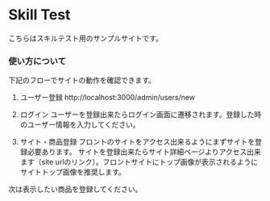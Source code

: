 # Skill Test
こちらはスキルテスト用のサンプルサイトです。

### 使い方について
下記のフローでサイトの動作を確認できます。

1) ユーザー登録
http://localhost:3000/admin/users/new

2) ログイン
ユーザーを登録出来たらログイン画面に遷移されます。登録した時のユーザー情報を入力してください。

3) サイト・商品登録
フロントのサイトをアクセス出来るようにまずサイトを登録必要あります。
サイトを登録出来たらサイト詳細ページよりアクセス出来ます（site urlのリンク）。フロントサイトにトップ画像が表示されるようにサイトトップ画像を推奨します。

次は表示したい商品を登録してください。
